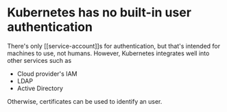 # Kubernetes has no built-in user authentication
There's only [[service-account]]s for authentication, but that's intended for machines to use, not humans. However, Kubernetes integrates well into other services such as

* Cloud provider's IAM
* LDAP
* Active Directory

Otherwise, certificates can be used to identify an user.
